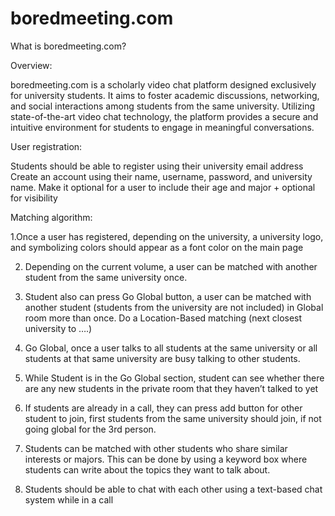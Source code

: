 # boredmeeting.com


What is boredmeeting.com?

Overview:

boredmeeting.com is a scholarly video chat platform designed exclusively for university students. It aims to foster academic discussions, networking, and social interactions among students from the same university. Utilizing state-of-the-art video chat technology, the platform provides a secure and intuitive environment for students to engage in meaningful conversations.

User registration: 

Students should be able to register using their university email address
Create an account using their name, username, password, and university name.
Make it optional for a user to include their age and major + optional for visibility


Matching algorithm:

  1.Once a user has registered, depending on the university, a university logo, and symbolizing colors should appear as a font color on the main page
  
  2. Depending on the current volume, a user can be matched with another student from the same university once. 
  
  
  3. Student also can press Go Global button, a user can be matched with another student (students from the university are not included) in Global room more than once.
  Do a Location-Based matching (next closest university to ….) 
  
  4. Go Global, once a user talks to all students at the same university or all students at that same university are busy talking to other students. 
  
  5. While Student is in the Go Global section, student can see whether there are any new students in the private room that they haven’t talked to yet 
  
  6. If students are already in a call, they can press add button for other student to join, first students from the same university should join, if not going global for the 3rd person.
  
  7. Students can be matched with other students who share similar interests or majors. This can be done by using a keyword box where students can write about the topics they want to talk about.
  
  8. Students should be able to chat with each other using a text-based chat system while in a call
